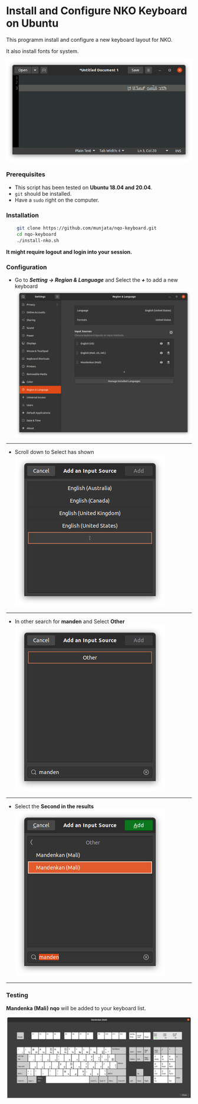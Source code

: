 # Install and Configure NKO Keyboard on Ubuntu

This programm install and configure a new keyboard layout for NKO.

It also install fonts for system.

![Keyboard](images/writing-test.png)

### Prerequisites

- This script has been tested on **Ubuntu 18.04 and 20.04**.
- `git` should be installed.
- Have a `sudo` right on the computer.


### Installation 

```bash
    git clone https://github.com/munjata/nqo-keyboard.git 
    cd nqo-keyboard
    ./install-nko.sh
```

**It might require logout and login into your session.**


### Configuration

- Go to _**Setting -> Region & Language**_ and Select the _**+**_ to add a new keyboard
    ![Settings](images/install-step-1.png)

---

- Scroll down to Select has shown 
    ![Add Keyboard](images/install-step-2.png)

---

- In other search for **manden** and Select **Other**
    ![Other Keyboard](images/install-step-3.png)

---

- Select the **Second in the results**
    ![Search for Manden](images/install-step-4.png)

---

### Testing
**Mandenka (Mali) nqo** will be added to your keyboard list.

![Layout](images/keyboard-layout.png)
